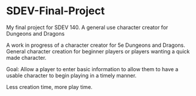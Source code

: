# SDEV-Final-Project
My final project for SDEV 140. A general use character creator for Dungeons and Dragons

A work in progress of a character creator for 5e Dungeons and Dragons.
General character creation for beginner players or players wanting a quick made character.

Goal: Allow a player to enter basic information to allow them to have a usable character to 
begin playing in a timely manner.

Less creation time, more play time.
